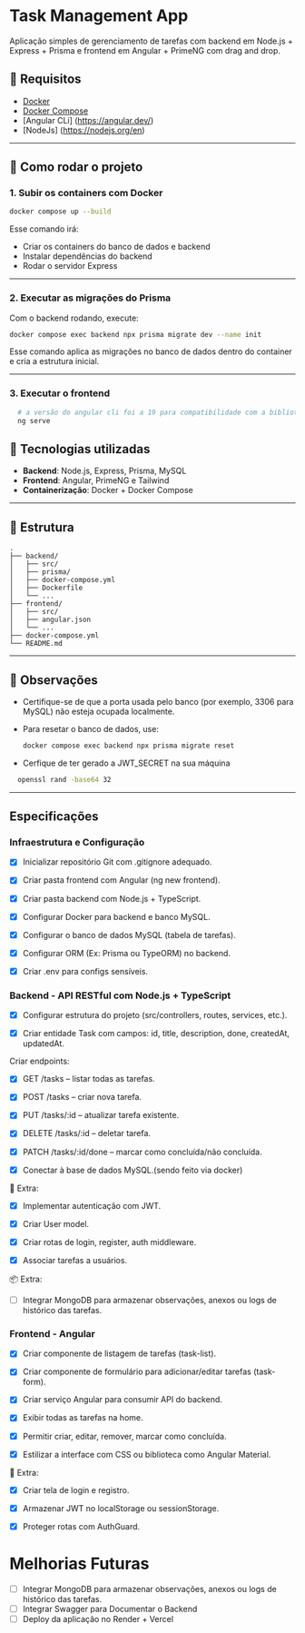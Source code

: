 # Task Management App

Aplicação simples de gerenciamento de tarefas com backend em Node.js + Express + Prisma e frontend em Angular + PrimeNG com drag and drop.

## 🐳 Requisitos

- [Docker](https://www.docker.com/)
- [Docker Compose](https://docs.docker.com/compose/)
- [Angular CLi] (https://angular.dev/)
- [NodeJs] (https://nodejs.org/en)

---

## 🚀 Como rodar o projeto

### 1. Subir os containers com Docker

```bash
docker compose up --build
```

Esse comando irá:

- Criar os containers do banco de dados e backend
- Instalar dependências do backend
- Rodar o servidor Express

---

### 2. Executar as migrações do Prisma

Com o backend rodando, execute:

```bash
docker compose exec backend npx prisma migrate dev --name init
```

Esse comando aplica as migrações no banco de dados dentro do container e cria a estrutura inicial.

---

### 3. Executar o frontend
```bash
  # a versão do angular cli foi a 19 para compatibilidade com a biblioteca de UI
  ng serve
```

## 🧪 Tecnologias utilizadas

- **Backend**: Node.js, Express, Prisma, MySQL
- **Frontend**: Angular, PrimeNG e Tailwind
- **Containerização**: Docker + Docker Compose

---

## 📂 Estrutura

```
.
├── backend/
│   ├── src/
│   ├── prisma/
│   ├── docker-compose.yml
│   ├── Dockerfile
│   └── ...
├── frontend/
│   ├── src/
│   ├── angular.json
│   └── ...
├── docker-compose.yml
└── README.md
```

---

## 📌 Observações

- Certifique-se de que a porta usada pelo banco (por exemplo, 3306 para MySQL) não esteja ocupada localmente.
- Para resetar o banco de dados, use:  
  ```bash
  docker compose exec backend npx prisma migrate reset
  ```

- Cerfique de ter gerado a JWT_SECRET na sua máquina
```bash
  openssl rand -base64 32
```
---

## Especificações
### Infraestrutura e Configuração
 - [x] Inicializar repositório Git com .gitignore adequado.

 - [x] Criar pasta frontend com Angular (ng new frontend).

 - [x] Criar pasta backend com Node.js + TypeScript.

 - [x] Configurar Docker para backend e banco MySQL.

 - [x] Configurar o banco de dados MySQL (tabela de tarefas).

 - [x] Configurar ORM (Ex: Prisma ou TypeORM) no backend.

 - [x] Criar .env para configs sensíveis.

### Backend - API RESTful com Node.js + TypeScript
 - [x] Configurar estrutura do projeto (src/controllers, routes, services, etc.).

 - [x] Criar entidade Task com campos: id, title, description, done, createdAt, updatedAt.

 Criar endpoints:

 - [x] GET /tasks – listar todas as tarefas.

 - [x] POST /tasks – criar nova tarefa.

 - [x] PUT /tasks/:id – atualizar tarefa existente.

 - [x] DELETE /tasks/:id – deletar tarefa.

 - [x]  PATCH /tasks/:id/done – marcar como concluída/não concluída.

 - [x] Conectar à base de dados MySQL.(sendo feito via docker)

🔐 Extra:
 - [x] Implementar autenticação com JWT.

 - [x] Criar User model.

 - [x] Criar rotas de login, register, auth middleware.

 - [x] Associar tarefas a usuários.

📦 Extra:
 - [ ] Integrar MongoDB para armazenar observações, anexos ou logs de histórico das tarefas.

### Frontend - Angular
 - [x] Criar componente de listagem de tarefas (task-list).

 - [x] Criar componente de formulário para adicionar/editar tarefas (task-form).

 - [x] Criar serviço Angular para consumir API do backend.

 - [x] Exibir todas as tarefas na home.

 - [x] Permitir criar, editar, remover, marcar como concluída.

 - [x] Estilizar a interface com CSS ou biblioteca como Angular Material.

🔐 Extra:
 - [x] Criar tela de login e registro.

 - [x] Armazenar JWT no localStorage ou sessionStorage.

- [x]  Proteger rotas com AuthGuard.

# Melhorias Futuras
- [ ] Integrar MongoDB para armazenar observações, anexos ou logs de histórico das tarefas.
- [ ] Integrar Swagger para Documentar o Backend
- [ ] Deploy da aplicação no Render + Vercel